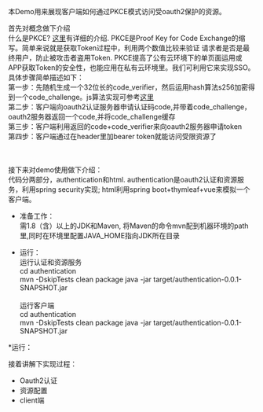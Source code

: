 本Demo用来展现客户端如何通过PKCE模式访问受oauth2保护的资源。

首先对概念做下介绍<br>
    什么是PKCE? <a href="https://tools.ietf.org/html/rfc7636" target="_blank">这里</a>有详细的介绍. PKCE是Proof Key for Code Exchange的缩写。简单来说就是获取Token过程中，利用两个数值比较来验证
请求者是否是最终用户，防止被攻击者盗用Token. PKCE提高了公有云环境下的单页面运用或APP获取Token的安全性，也能应用在私有云环境里。我们可利用它来实现SSO。 <br>
  具体步骤简单描述如下：<br>
  第一步：先随机生成一个32位长的code_verifier，然后运用hash算法s256加密得到一个code_challenge。js算法实现可参考<a href="https://tonyxu.io/zh/posts/2018/oauth2-pkce-flow/">这里</a><br>
  第二步：客户端向oauth2认证服务器申请认证码code,并带着code_challenge，oauth2服务器返回一个code,并将code_challenge缓存<br>
  第三步：客户端利用返回的code+code_verifier来向oauth2服务器申请token<br>
  第四步：客户端通过在header里加bearer token就能访问受限资源了<br>
 
<br><br>
接下来对demo使用做下介绍：<br>
代码分两部分，authentication和html. authentication是oauth2认证和资源服务，利用spring security实现; html利用spring boot+thymleaf+vue来模拟一个客户端。<br>
* 准备工作：<br>
  需1.8（含）以上的JDK和Maven, 将Maven的命令mvn配到机器环境的path里,同时在环境里配置JAVA_HOME指向JDK所在目录<br> 

* 运行：<br>
  运行认证和资源服务<br>
  cd authentication <br>
  mvn -DskipTests clean package
  java -jar target/authentication-0.0.1-SNAPSHOT.jar
  <br><br>
  运行客户端<br>
  cd authentication <br>
  mvn -DskipTests clean package
  java -jar target/authentication-0.0.1-SNAPSHOT.jar
  
  
*运行：<br>
 

接着讲解下实现过程：
* Oauth2认证
* 资源配置
* client端
